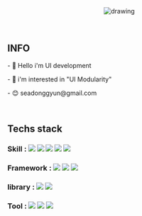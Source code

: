 


<div>
  <div align="center">
    <img src="https://user-images.githubusercontent.com/84368302/188074674-d8dcf03d-ddc5-411a-8f2c-cb9edaace66a.gif" alt="drawing" /> 
  </div>
  <br>
  <br>
  <h2> INFO </h2>
    <p>- 👋 Hello i'm UI development</p>
    <p>- 👀 i'm interested in "UI Modularity"</p>
    <p>- 😊 seadonggyun@gmail.com</p>
  <br/>
  
  <h2> Techs stack </h2>
  <h3>
    Skill :
      <img src="https://img.shields.io/badge/JavaScript-F7DF1E?style=flat-square&logo=JavaScript&logoColor=white" ></a>
      <img src="https://img.shields.io/badge/Css-2480E6?style=flat-square&logo=CSS3&logoColor=white" ></a>
      <img src="https://img.shields.io/badge/Html-E34F26?style=flat-square&logo=HTML5&logoColor=white" ></a>
      <img src="https://img.shields.io/badge/sass-CC6699?style=flat-square&logo=sass&logoColor=white" ></a>
      <img src="https://img.shields.io/badge/TypeScript-0769AD?style=flat-square&logo=TypeScript&logoColor=white" ></a>
  </h3>
  <h3>
    Framework :
      <img src="https://img.shields.io/badge/Vue-4FC08D?style=flat-square&logo=Vue.js&logoColor=white" ></a>
      <img src="https://img.shields.io/badge/React-2092d8?style=flat-square&logo=React&logoColor=white" ></a>
      <img src="https://img.shields.io/badge/Next.js-121a35?style=flat-square&logo=Next.js&logoColor=white" ></a>
  </h3>
  <h3>
    library :
      <img src="https://img.shields.io/badge/Bootstrap-7952B3?style=flat-square&logo=Bootstrap&logoColor=white" ></a>
      <img src="https://img.shields.io/badge/jQuery-0769AD?style=flat-square&logo=jQuery&logoColor=white" ></a>
  </h3>
  <h3>
    Tool :
      <img src="https://img.shields.io/badge/Webpack-2480E6?style=flat-square&logo=Webpack&logoColor=white" ></a>
      <img src="https://img.shields.io/badge/Babel-F9DC3E?style=flat-square&logo=Babel&logoColor=white" ></a>
      <img src="https://img.shields.io/badge/Jest-C21325?style=flat-square&logo=Jest&logoColor=white" ></a>
  </h3>
</div>
